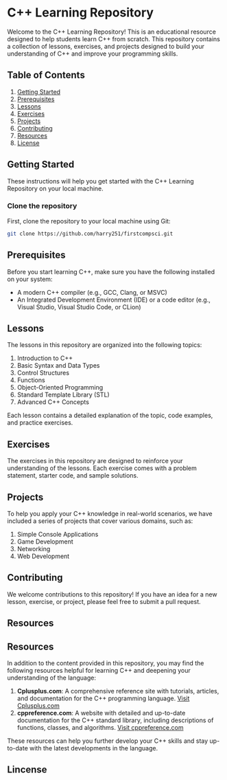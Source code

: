 # C++ Learning Repository

Welcome to the C++ Learning Repository! This is an educational resource designed to help students learn C++ from scratch. This repository contains a collection of lessons, exercises, and projects designed to build your understanding of C++ and improve your programming skills.

## Table of Contents

1. [Getting Started](#getting-started)
2. [Prerequisites](#prerequisites)
3. [Lessons](#lessons)
4. [Exercises](#exercises)
5. [Projects](#projects)
6. [Contributing](#contributing)
7. [Resources](#resources)
8. [License](#license)

## Getting Started

These instructions will help you get started with the C++ Learning Repository on your local machine.

### Clone the repository

First, clone the repository to your local machine using Git:

```bash
git clone https://github.com/harry251/firstcompsci.git
```

## Prerequisites

Before you start learning C++, make sure you have the following installed on your system:

- A modern C++ compiler (e.g., GCC, Clang, or MSVC)
- An Integrated Development Environment (IDE) or a code editor (e.g., Visual Studio, Visual Studio Code, or CLion)

## Lessons

The lessons in this repository are organized into the following topics:

1. Introduction to C++
2. Basic Syntax and Data Types
3. Control Structures
4. Functions
5. Object-Oriented Programming
6. Standard Template Library (STL)
7. Advanced C++ Concepts

Each lesson contains a detailed explanation of the topic, code examples, and practice exercises.

## Exercises

The exercises in this repository are designed to reinforce your understanding of the lessons. Each exercise comes with a problem statement, starter code, and sample solutions.

## Projects

To help you apply your C++ knowledge in real-world scenarios, we have included a series of projects that cover various domains, such as:

1. Simple Console Applications
2. Game Development
3. Networking
4. Web Development

## Contributing

We welcome contributions to this repository! If you have an idea for a new lesson, exercise, or project, please feel free to submit a pull request.

## Resources

## Resources

In addition to the content provided in this repository, you may find the following resources helpful for learning C++ and deepening your understanding of the language:

1. **Cplusplus.com**: A comprehensive reference site with tutorials, articles, and documentation for the C++ programming language. [Visit Cplusplus.com](http://www.cplusplus.com/)
2. **cppreference.com**: A website with detailed and up-to-date documentation for the C++ standard library, including descriptions of functions, classes, and algorithms. [Visit cppreference.com](https://en.cppreference.com/)

These resources can help you further develop your C++ skills and stay up-to-date with the latest developments in the language.

## Lincense